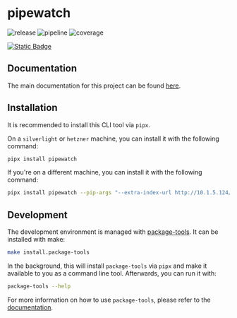 # pipewatch

![release](https://git.axelera.ai/ai-hw-team/pipewatch/pipewatch/-/badges/release.svg)
![pipeline](https://git.axelera.ai/ai-hw-team/pipewatch/pipewatch/badges/develop/pipeline.svg?ignore_skipped=true)
![coverage](https://git.axelera.ai/ai-hw-team/pipewatch/pipewatch/badges/develop/coverage.svg?job=test:pytest)

<a href="http://ai-hw-team.doc.axelera.ai/pipewatch/pipewatch"><img alt="Static Badge" src="https://img.shields.io/badge/Documentation-orange?logo=readthedocs&logoColor=white"></a>

## Documentation

The main documentation for this project can be found [here](http://ai-hw-team.doc.axelera.ai/pipewatch/pipewatch).

## Installation

It is recommended to install this CLI tool via `pipx`.

On a `silverlight` or `hetzner` machine, you can install it with the following command:

```bash
pipx install pipewatch
```

If you're on a different machine, you can install it with the following command:

```bash
pipx install pipewatch --pip-args "--extra-index-url http://10.1.5.124/repository/pypi-axe/simple --trusted-host 10.1.5.124"
```

## Development

The development environment is managed with [package-tools](http://tools.doc.axelera.ai/py/dev/package-tools). It can be installed with make:

```bash
make install.package-tools
```

In the background, this will install `package-tools` via `pipx` and make it available to you as a command line tool. Afterwards, you can run it with:

```bash
package-tools --help
```

For more information on how to use `package-tools`, please refer to the [documentation](http://tools.doc.axelera.ai/py/dev/package-tools).
